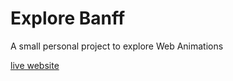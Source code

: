 # Explore Banff

A small personal project to explore Web Animations

[live website](https://explore-banff.netlify.app/)
